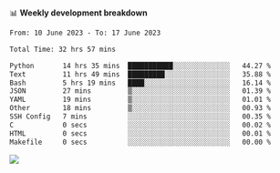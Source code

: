 📊 **Weekly development breakdown**
<!--START_SECTION:waka-->

```txt
From: 10 June 2023 - To: 17 June 2023

Total Time: 32 hrs 57 mins

Python       14 hrs 35 mins  ███████████░░░░░░░░░░░░░░   44.27 %
Text         11 hrs 49 mins  █████████░░░░░░░░░░░░░░░░   35.88 %
Bash         5 hrs 19 mins   ████░░░░░░░░░░░░░░░░░░░░░   16.14 %
JSON         27 mins         ▒░░░░░░░░░░░░░░░░░░░░░░░░   01.39 %
YAML         19 mins         ▒░░░░░░░░░░░░░░░░░░░░░░░░   01.01 %
Other        18 mins         ▒░░░░░░░░░░░░░░░░░░░░░░░░   00.93 %
SSH Config   7 mins          ░░░░░░░░░░░░░░░░░░░░░░░░░   00.35 %
C            0 secs          ░░░░░░░░░░░░░░░░░░░░░░░░░   00.02 %
HTML         0 secs          ░░░░░░░░░░░░░░░░░░░░░░░░░   00.01 %
Makefile     0 secs          ░░░░░░░░░░░░░░░░░░░░░░░░░   00.00 %
```

<!--END_SECTION:waka-->
![](https://komarev.com/ghpvc/?username=callanwu)
